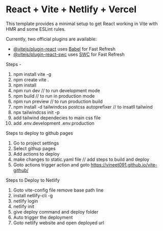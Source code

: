 # React + Vite + Netlify + Vercel

This template provides a minimal setup to get React working in Vite with HMR and some ESLint rules.

Currently, two official plugins are available:

- [@vitejs/plugin-react](https://github.com/vitejs/vite-plugin-react/blob/main/packages/plugin-react/README.md) uses [Babel](https://babeljs.io/) for Fast Refresh
- [@vitejs/plugin-react-swc](https://github.com/vitejs/vite-plugin-react-swc) uses [SWC](https://swc.rs/) for Fast Refresh


Steps -
1) npm install vite -g
2) npm create vite .
3) npm install
4) npm run dev // to run development mode
5) npm build // to run in production mode
6) npm run preview // to run production build
7) npm install -d tailwindcss postcss autoprefixer // to insatll tailwind
8) npx tailwindcss init -p
9) add tailwind dependecies to main css file
10) add .env.development .env.production


Steps to deploy to github pages 
1) Go to project settings
2) Select githup pages
3) Add actions to deploy
4) make changes to static.yaml file // add steps to build and deploy
5) Goto actions trigger action and goto https://vineet091.github.io/vite-github/

Steps to Deploy to Netlify
1) Goto vite-config file remove base path line
2) install netlify-cli -g
3) netlify login
4) netlify init
5) give deploy command and deploy folder
6) Auto trigger the deployment
7) Goto netlify website and open deployed url
